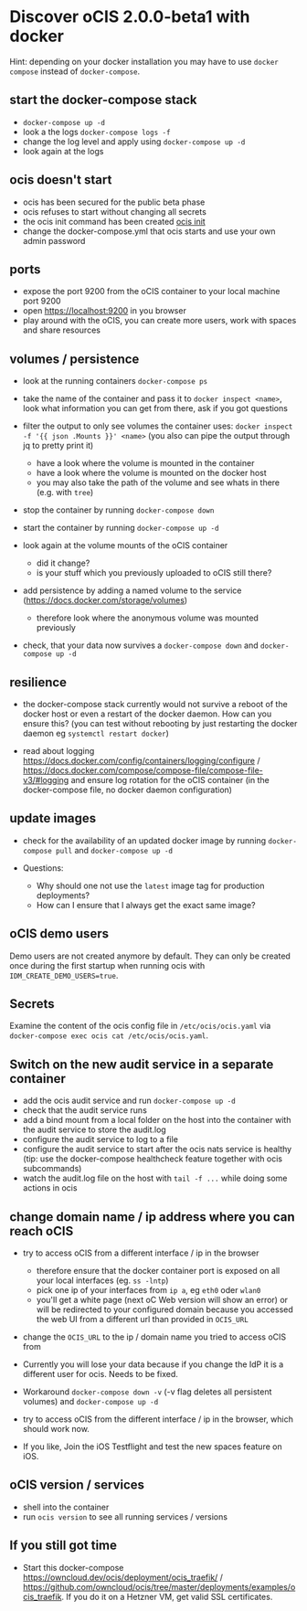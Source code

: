 # Discover oCIS 2.0.0-beta1 with docker

Hint: depending on your docker installation you may have to use `docker compose` instead of `docker-compose`.

## start the docker-compose stack

- `docker-compose up -d`
- look a the logs `docker-compose logs -f`
- change the log level and apply using `docker-compose up -d`
- look again at the logs

## ocis doesn't start

- ocis has been secured for the public beta phase
- ocis refuses to start without changing all secrets
- the ocis init command has been created [ocis init](https://owncloud.dev/ocis/getting-started/)
- change the docker-compose.yml that ocis starts and use your own admin password

## ports

- expose the port 9200 from the oCIS container to your local machine port 9200
- open <https://localhost:9200> in you browser
- play around with the oCIS, you can create more users, work with spaces and share resources

## volumes / persistence

- look at the running containers `docker-compose ps`
- take the name of the container and pass it to `docker inspect <name>`, look what information you can get from there, ask if you got questions

- filter the output to only see volumes the container uses: `docker inspect -f '{{ json .Mounts }}' <name>` (you also can pipe the output through jq to pretty print it)
  - have a look where the volume is mounted in the container
  - have a look where the volume is mounted on the docker host
  - you may also take the path of the volume and see whats in there (e.g. with `tree`)

- stop the container by running `docker-compose down`

- start the container by running `docker-compose up -d`

- look again at the volume mounts of the oCIS container
  - did it change?
  - is your stuff which you previously uploaded to oCIS still there?

- add persistence by adding a named volume to the service (<https://docs.docker.com/storage/volumes>)
  - therefore look where the anonymous volume was mounted previously

- check, that your data now survives a `docker-compose down` and `docker-compose up -d`

## resilience

- the docker-compose stack currently would not survive a reboot of the docker host or even a restart of the docker daemon. How can you ensure this? (you can test without rebooting by just restarting the docker daemon eg `systemctl restart docker`)

- read about logging <https://docs.docker.com/config/containers/logging/configure> / <https://docs.docker.com/compose/compose-file/compose-file-v3/#logging> and ensure log rotation for the oCIS container (in the docker-compose file, no docker daemon configuration)

## update images

- check for the availability of an updated docker image by running `docker-compose pull` and `docker-compose up -d`

- Questions:
  - Why should one not use the `latest` image tag for production deployments?
  - How can I ensure that I always get the exact same image?

## oCIS demo users

Demo users are not created anymore by default. They can only be created once during the first startup when running ocis with `IDM_CREATE_DEMO_USERS=true`.

## Secrets

Examine the content of the ocis config file in `/etc/ocis/ocis.yaml` via `docker-compose exec ocis cat /etc/ocis/ocis.yaml`.

## Switch on the new audit service in a separate container

- add the ocis audit service and run `docker-compose up -d`
- check that the audit service runs
- add a bind mount from a local folder on the host into the container with the audit service to store the audit.log
- configure the audit service to log to a file
- configure the audit service to start after the ocis nats service is healthy (tip: use the docker-compose healthcheck feature together with ocis subcommands)
- watch the audit.log file on the host with `tail -f ...` while doing some actions in ocis

## change domain name / ip address where you can reach oCIS

- try to access oCIS from a different interface / ip in the browser
  - therefore ensure that the docker container port is exposed on all your local interfaces (eg. `ss -lntp`)
  - pick one ip of your interfaces from `ip a`, eg `eth0` oder `wlan0`
  - you'll get a white page (next oC Web version will show an error) or will be redirected to your configured domain because you accessed the web UI from a different url than provided in `OCIS_URL`

- change the `OCIS_URL` to the ip / domain name you tried to access oCIS from
- Currently you will lose your data because if you change the IdP it is a different user for ocis. Needs to be fixed.
- Workaround `docker-compose down -v` (-v flag deletes all persistent volumes) and `docker-compose up -d`
- try to access oCIS from the different interface / ip in the browser, which should work now.
- If you like, Join the iOS Testflight and test the new spaces feature on iOS.

## oCIS version / services

- shell into the container
- run `ocis version` to see all running services / versions

## If you still got time

- Start this docker-compose <https://owncloud.dev/ocis/deployment/ocis_traefik/> / <https://github.com/owncloud/ocis/tree/master/deployments/examples/ocis_traefik>. If you do it on a Hetzner VM, get valid SSL certificates.
